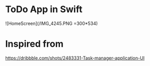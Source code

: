 # ToDo App in Swift
![HomeScreen](/IMG_4245.PNG =300*534)



# Inspired from
https://dribbble.com/shots/2483331-Task-manager-application-UI